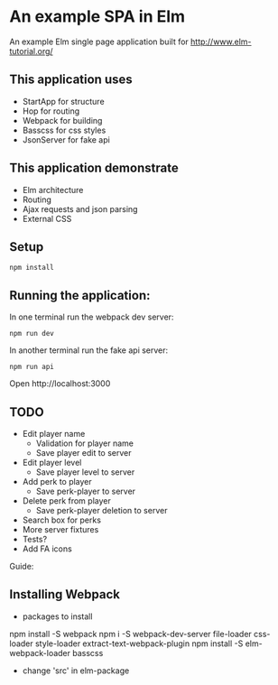 # An example SPA in Elm

An example Elm single page application built for http://www.elm-tutorial.org/

## This application uses

- StartApp for structure
- Hop for routing
- Webpack for building
- Basscss for css styles
- JsonServer for fake api

## This application demonstrate

- Elm architecture
- Routing
- Ajax requests and json parsing
- External CSS

## Setup

```
npm install
```

## Running the application:

In one terminal run the webpack dev server:

```
npm run dev
```

In another terminal run the fake api server:

```
npm run api
```

Open http://localhost:3000

## TODO

- Edit player name
  - Validation for player name
  - Save player edit to server
- Edit player level
  - Save player level to server
- Add perk to player
  - Save perk-player to server
- Delete perk from player
  - Save perk-player deletion to server
- Search box for perks
- More server fixtures
- Tests?
- Add FA icons

Guide:

## Installing Webpack

- packages to install

npm install -S webpack
npm i -S webpack-dev-server
file-loader
css-loader
style-loader
extract-text-webpack-plugin
npm install -S elm-webpack-loader
basscss

- change 'src' in elm-package



